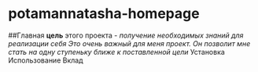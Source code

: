 # potamannatasha-homepage
##Главная **цель** этого проекта - *получение необходимых знаний для реализации себя*
_Это очень важный для меня проект. Он позволит мне стать на одну ступеньку ближе к поставленной цели_
Установка
Использование
Вклад
